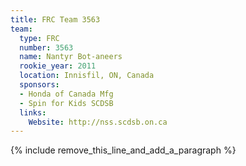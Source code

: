 ```yaml
---
title: FRC Team 3563
team:
  type: FRC
  number: 3563
  name: Nantyr Bot-aneers
  rookie_year: 2011
  location: Innisfil, ON, Canada
  sponsors:
  - Honda of Canada Mfg
  - Spin for Kids SCDSB
  links:
    Website: http://nss.scdsb.on.ca
---
```


{% include remove_this_line_and_add_a_paragraph %}